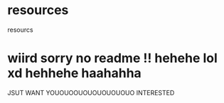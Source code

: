 # resources
resourcs

# wiird sorry no readme !! hehehe lol xd hehhehe haahahha
JSUT WANT YOUOUOOUOUOUOUOUOUO INTERESTED
